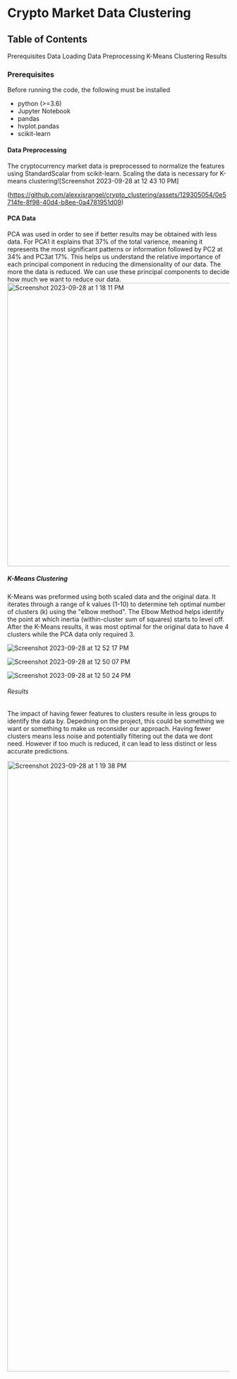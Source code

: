 # Crypto Market Data Clustering 

## Table of Contents 
Prerequisites
Data Loading
Data Preprocessing
K-Means Clustering
Results

### Prerequisites

Before running the code, the following must be installed
- python (>=3.6)
- Jupyter Notebook
- pandas
- hvplot.pandas
- scikit-learn

#### Data Preprocessing 

The cryptocurrency market data is preprocessed to normalize the features using StandardScalar from scikit-learn. Scaling the data is necessary for K-means clustering![Screenshot 2023-09-28 at 12 43 10 PM]

(https://github.com/alexxisrangel/crypto_clustering/assets/129305054/0e5714fe-8f98-40d4-b8ee-0a4781951d09)

#### PCA Data 

PCA was used in order to see if better results may be obtained with less data. For PCA1 it explains that 37% of the total varience, meaning it represents the most significant patterns or information followed by PC2 at 34% and PC3at 17%. This helps us understand the relative importance of each principal component in reducing the dimensionality of our data. The more the data is reduced. We can use these principal components to decide how much we want to reduce our data. 
<img width="640" alt="Screenshot 2023-09-28 at 1 18 11 PM" src="https://github.com/alexxisrangel/crypto_clustering/assets/129305054/61bb48df-57e9-4a5a-8e27-a2f3b8069aea">


##### K-Means Clustering 

K-Means was preformed using both scaled data and the original data. It iterates through a range of k values (1-10) to determine teh optimal number of clusters (k) using the "elbow method". The Elbow Method helps identify the point at which inertia (within-cluster sum of squares) starts to level off. After the K-Means results, it was most optimal for the original data to have 4 clusters while the PCA data only required 3. 


![Screenshot 2023-09-28 at 12 52 17 PM](https://github.com/alexxisrangel/crypto_clustering/assets/129305054/0625429c-641e-4fec-9260-764cf4226021)



![Screenshot 2023-09-28 at 12 50 07 PM](https://github.com/alexxisrangel/crypto_clustering/assets/129305054/a1326d4c-1c2a-4a7c-83f0-99e2210f57f6)

![Screenshot 2023-09-28 at 12 50 24 PM](https://github.com/alexxisrangel/crypto_clustering/assets/129305054/40c28c34-2560-4bd6-9ae8-bd42d45314ff)


###### Results 

The impact of having fewer features to clusters resulte in less groups to identify the data by. Depedning on the project, this could be something we want or something to make us reconsider our approach. Having fewer clusters means less noise and potentially filtering out the data we dont need. However if too much is reduced, it can lead to less distinct or less accurate predictions. 

<img width="1379" alt="Screenshot 2023-09-28 at 1 19 38 PM" src="https://github.com/alexxisrangel/crypto_clustering/assets/129305054/221bb550-8e86-46c0-a4db-8b882cade2fd">



